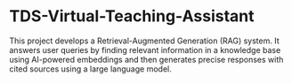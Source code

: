 # TDS-Virtual-Teaching-Assistant
This project develops a Retrieval-Augmented Generation (RAG) system. It answers user queries by finding relevant information in a knowledge base using AI-powered embeddings and then generates precise responses with cited sources using a large language model.
